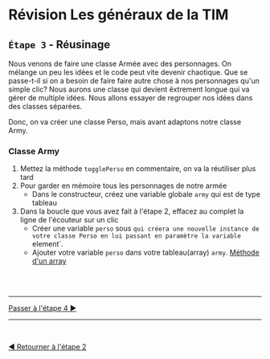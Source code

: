 # Révision Les généraux de la TIM

## `Étape 3` - Réusinage

Nous venons de faire une classe Armée avec des personnages. On mélange un peu les idées et le code peut vite devenir chaotique. Que se passe-t-il si on a besoin de faire faire autre chose à nos personnages qu'un simple clic? Nous aurons une classe qui devient êxtrement longue qui va gérer de multiple idées. Nous allons essayer de regrouper nos idées dans des classes séparées.

Donc, on va créer une classe Perso, mais avant adaptons notre classe Army.

### Classe Army

1. Mettez la méthode `togglePerso` en commentaire, on va la réutiliser plus tard
1. Pour garder en mémoire tous les personnages de notre armée
   - Dans le constructeur, créez une variable globale `army` qui est de type tableau
1. Dans la boucle que vous avez fait à l'étape 2, effacez au complet la ligne de l'écouteur sur un clic
   - Créer une variable `perso` sous `qui créera une nouvelle instance de votre classe Perso en lui passant en paramètre la variable `element`.
   - Ajouter votre variable `perso` dans votre tableau(array) `army`. [Méthode d'un array](https://developer.mozilla.org/en-US/docs/Web/JavaScript/Reference/Global_Objects/Array#instance_methods)

<br><br><hr>

[Passer à l'étape 4 ▶](etape4.md)

<hr><br>

[◀ Retourner à l'étape 2](etape2.md)
